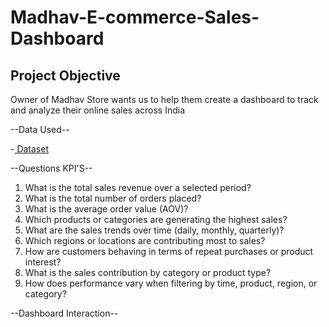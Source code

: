 # Madhav-E-commerce-Sales-Dashboard

## Project Objective

Owner of Madhav Store wants us to help them create a dashboard to track and analyze their online sales across India

--Data Used--

 -<a href="https://github.com/sukritideb28/Madhav-E-commerce-Sales-Dashboard/commit/8731d0f2b92695b6f034919d2f68113fb9709b51"> Dataset</a> 

 --Questions KPI'S--

 1. What is the total sales revenue over a selected period?
 2. What is the total number of orders placed?
 3. What is the average order value (AOV)?
 4. Which products or categories are generating the highest sales?
 5. What are the sales trends over time (daily, monthly, quarterly)?
 6. Which regions or locations are contributing most to sales?
 7. How are customers behaving in terms of repeat purchases or product interest?
 8. What is the sales contribution by category or product type?
 9. How does performance vary when filtering by time, product, region, or category?


 --Dashboard Interaction--
 


 
